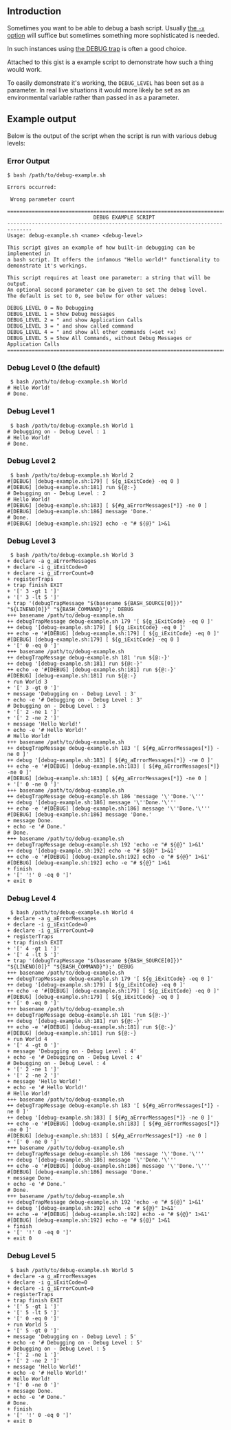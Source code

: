 ## Introduction

Sometimes you want to be able to debug a bash script. Usually [the `-x` option](http://tldp.org/LDP/abs/html/options.html)
will suffice but sometimes something more sophisticated is needed.

In such instances using [the DEBUG trap](http://tldp.org/LDP/Bash-Beginners-Guide/html/sect_12_02.html) is often a good choice.

Attached to this gist is a example script to demonstrate how such a thing would
work.

To easily demonstrate it's working, the `DEBUG_LEVEL` has been set as a parameter.
In real live situations it would more likely be set as an environmental variable
rather than passed in as a parameter.

## Example output

Below is the output of the script when the script is run with various debug levels:

### Error Output

    $ bash /path/to/debug-example.sh
    
    Errors occurred:
    
     Wrong parameter count
    
    ==============================================================================
                                DEBUG EXAMPLE SCRIPT
    ------------------------------------------------------------------------------
    Usage: debug-example.sh <name> <debug-level>
    
    This script gives an example of how built-in debugging can be implemented in
    a bash script. It offers the infamous "Hello world!" functionality to
    demonstrate it's workings.
    
    This script requires at least one parameter: a string that will be output.
    An optional second parameter can be given to set the debug level.
    The default is set to 0, see below for other values:
    
    DEBUG_LEVEL 0 = No Debugging
    DEBUG_LEVEL 1 = Show Debug messages
    DEBUG_LEVEL 2 = " and show Application Calls
    DEBUG_LEVEL 3 = " and show called command
    DEBUG_LEVEL 4 = " and show all other commands (=set +x)
    DEBUG_LEVEL 5 = Show All Commands, without Debug Messages or Application Calls
    ==============================================================================


### Debug Level 0 (the default)

     $ bash /path/to/debug-example.sh World
    # Hello World!
    # Done.

### Debug Level 1

     $ bash /path/to/debug-example.sh World 1
    # Debugging on - Debug Level : 1
    # Hello World!
    # Done.

### Debug Level 2

     $ bash /path/to/debug-example.sh World 2
    #[DEBUG] [debug-example.sh:179] [ ${g_iExitCode} -eq 0 ]
    #[DEBUG] [debug-example.sh:181] run ${@:-}
    # Debugging on - Debug Level : 2
    # Hello World!
    #[DEBUG] [debug-example.sh:183] [ ${#g_aErrorMessages[*]} -ne 0 ]
    #[DEBUG] [debug-example.sh:186] message 'Done.'
    # Done.
    #[DEBUG] [debug-example.sh:192] echo -e "# ${@}" 1>&1

### Debug Level 3

     $ bash /path/to/debug-example.sh World 3
    + declare -a g_aErrorMessages
    + declare -i g_iExitCode=0
    + declare -i g_iErrorCount=0
    + registerTraps
    + trap finish EXIT
    + '[' 3 -gt 1 ']'
    + '[' 3 -lt 5 ']'
    + trap '(debugTrapMessage "$(basename ${BASH_SOURCE[0]})" "${LINENO[0]}" "${BASH_COMMAND}");' DEBUG
    +++ basename /path/to/debug-example.sh
    ++ debugTrapMessage debug-example.sh 179 '[ ${g_iExitCode} -eq 0 ]'
    ++ debug '[debug-example.sh:179] [ ${g_iExitCode} -eq 0 ]'
    ++ echo -e '#[DEBUG] [debug-example.sh:179] [ ${g_iExitCode} -eq 0 ]'
    #[DEBUG] [debug-example.sh:179] [ ${g_iExitCode} -eq 0 ]
    + '[' 0 -eq 0 ']'
    +++ basename /path/to/debug-example.sh
    ++ debugTrapMessage debug-example.sh 181 'run ${@:-}'
    ++ debug '[debug-example.sh:181] run ${@:-}'
    ++ echo -e '#[DEBUG] [debug-example.sh:181] run ${@:-}'
    #[DEBUG] [debug-example.sh:181] run ${@:-}
    + run World 3
    + '[' 3 -gt 0 ']'
    + message 'Debugging on - Debug Level : 3'
    + echo -e '# Debugging on - Debug Level : 3'
    # Debugging on - Debug Level : 3
    + '[' 2 -ne 1 ']'
    + '[' 2 -ne 2 ']'
    + message 'Hello World!'
    + echo -e '# Hello World!'
    # Hello World!
    +++ basename /path/to/debug-example.sh
    ++ debugTrapMessage debug-example.sh 183 '[ ${#g_aErrorMessages[*]} -ne 0 ]'
    ++ debug '[debug-example.sh:183] [ ${#g_aErrorMessages[*]} -ne 0 ]'
    ++ echo -e '#[DEBUG] [debug-example.sh:183] [ ${#g_aErrorMessages[*]} -ne 0 ]'
    #[DEBUG] [debug-example.sh:183] [ ${#g_aErrorMessages[*]} -ne 0 ]
    + '[' 0 -ne 0 ']'
    +++ basename /path/to/debug-example.sh
    ++ debugTrapMessage debug-example.sh 186 'message '\''Done.'\'''
    ++ debug '[debug-example.sh:186] message '\''Done.'\'''
    ++ echo -e '#[DEBUG] [debug-example.sh:186] message '\''Done.'\'''
    #[DEBUG] [debug-example.sh:186] message 'Done.'
    + message Done.
    + echo -e '# Done.'
    # Done.
    +++ basename /path/to/debug-example.sh
    ++ debugTrapMessage debug-example.sh 192 'echo -e "# ${@}" 1>&1'
    ++ debug '[debug-example.sh:192] echo -e "# ${@}" 1>&1'
    ++ echo -e '#[DEBUG] [debug-example.sh:192] echo -e "# ${@}" 1>&1'
    #[DEBUG] [debug-example.sh:192] echo -e "# ${@}" 1>&1
    + finish
    + '[' '!' 0 -eq 0 ']'
    + exit 0

### Debug Level 4

     $ bash /path/to/debug-example.sh World 4
    + declare -a g_aErrorMessages
    + declare -i g_iExitCode=0
    + declare -i g_iErrorCount=0
    + registerTraps
    + trap finish EXIT
    + '[' 4 -gt 1 ']'
    + '[' 4 -lt 5 ']'
    + trap '(debugTrapMessage "$(basename ${BASH_SOURCE[0]})" "${LINENO[0]}" "${BASH_COMMAND}");' DEBUG
    +++ basename /path/to/debug-example.sh
    ++ debugTrapMessage debug-example.sh 179 '[ ${g_iExitCode} -eq 0 ]'
    ++ debug '[debug-example.sh:179] [ ${g_iExitCode} -eq 0 ]'
    ++ echo -e '#[DEBUG] [debug-example.sh:179] [ ${g_iExitCode} -eq 0 ]'
    #[DEBUG] [debug-example.sh:179] [ ${g_iExitCode} -eq 0 ]
    + '[' 0 -eq 0 ']'
    +++ basename /path/to/debug-example.sh
    ++ debugTrapMessage debug-example.sh 181 'run ${@:-}'
    ++ debug '[debug-example.sh:181] run ${@:-}'
    ++ echo -e '#[DEBUG] [debug-example.sh:181] run ${@:-}'
    #[DEBUG] [debug-example.sh:181] run ${@:-}
    + run World 4
    + '[' 4 -gt 0 ']'
    + message 'Debugging on - Debug Level : 4'
    + echo -e '# Debugging on - Debug Level : 4'
    # Debugging on - Debug Level : 4
    + '[' 2 -ne 1 ']'
    + '[' 2 -ne 2 ']'
    + message 'Hello World!'
    + echo -e '# Hello World!'
    # Hello World!
    +++ basename /path/to/debug-example.sh
    ++ debugTrapMessage debug-example.sh 183 '[ ${#g_aErrorMessages[*]} -ne 0 ]'
    ++ debug '[debug-example.sh:183] [ ${#g_aErrorMessages[*]} -ne 0 ]'
    ++ echo -e '#[DEBUG] [debug-example.sh:183] [ ${#g_aErrorMessages[*]} -ne 0 ]'
    #[DEBUG] [debug-example.sh:183] [ ${#g_aErrorMessages[*]} -ne 0 ]
    + '[' 0 -ne 0 ']'
    +++ basename /path/to/debug-example.sh
    ++ debugTrapMessage debug-example.sh 186 'message '\''Done.'\'''
    ++ debug '[debug-example.sh:186] message '\''Done.'\'''
    ++ echo -e '#[DEBUG] [debug-example.sh:186] message '\''Done.'\'''
    #[DEBUG] [debug-example.sh:186] message 'Done.'
    + message Done.
    + echo -e '# Done.'
    # Done.
    +++ basename /path/to/debug-example.sh
    ++ debugTrapMessage debug-example.sh 192 'echo -e "# ${@}" 1>&1'
    ++ debug '[debug-example.sh:192] echo -e "# ${@}" 1>&1'
    ++ echo -e '#[DEBUG] [debug-example.sh:192] echo -e "# ${@}" 1>&1'
    #[DEBUG] [debug-example.sh:192] echo -e "# ${@}" 1>&1
    + finish
    + '[' '!' 0 -eq 0 ']'
    + exit 0

### Debug Level 5

     $ bash /path/to/debug-example.sh World 5
    + declare -a g_aErrorMessages
    + declare -i g_iExitCode=0
    + declare -i g_iErrorCount=0
    + registerTraps
    + trap finish EXIT
    + '[' 5 -gt 1 ']'
    + '[' 5 -lt 5 ']'
    + '[' 0 -eq 0 ']'
    + run World 5
    + '[' 5 -gt 0 ']'
    + message 'Debugging on - Debug Level : 5'
    + echo -e '# Debugging on - Debug Level : 5'
    # Debugging on - Debug Level : 5
    + '[' 2 -ne 1 ']'
    + '[' 2 -ne 2 ']'
    + message 'Hello World!'
    + echo -e '# Hello World!'
    # Hello World!
    + '[' 0 -ne 0 ']'
    + message Done.
    + echo -e '# Done.'
    # Done.
    + finish
    + '[' '!' 0 -eq 0 ']'
    + exit 0


